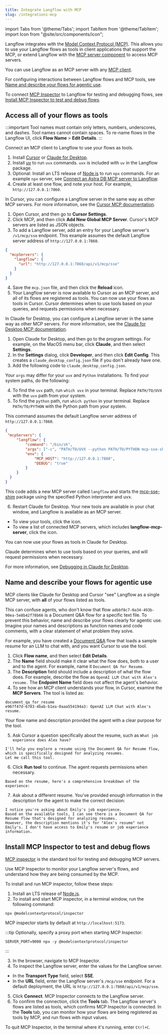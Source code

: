 ```yaml
---
title: Integrate Langflow with MCP
slug: /integrations-mcp
---
```


import Tabs from '@theme/Tabs';
import TabItem from '@theme/TabItem';
import Icon from "@site/src/components/icon";

Langflow integrates with the [Model Context Protocol (MCP)](https://modelcontextprotocol.io/introduction). This allows you to use your Langflow flows as tools in client applications that support the MCP, or extend Langflow with the [MCP server component](/components-tools#mcp-server) to access MCP servers.

You can use Langflow as an MCP server with any [MCP client](https://modelcontextprotocol.io/clients).

For configuring interactions between Langflow flows and MCP tools, see [Name and describe your flows for agentic use](#name-and-describe-your-flows-for-agentic-use).

To connect [MCP Inspector](https://modelcontextprotocol.io/docs/tools/inspector) to Langflow for testing and debugging flows, see [Install MCP Inspector to test and debug flows](#install-mcp-inspector-to-test-and-debug-flows).

## Access all of your flows as tools

:::important
Tool names must contain only letters, numbers, underscores, and dashes.
Tool names cannot contain spaces.
To re-name flows in the Langflow UI, click **Flow Name** > **Edit Details**.
:::

Connect an MCP client to Langflow to use your flows as tools.

1. Install [Cursor](https://docs.cursor.com/) or [Claude for Desktop](https://claude.ai/download).
2. Install [uv](https://docs.astral.sh/uv/getting-started/installation/) to run `uvx` commands. `uvx` is included with `uv` in the Langflow package.
3. Optional: Install an LTS release of [Node.js](https://docs.npmjs.com/downloading-and-installing-node-js-and-npm) to run `npx` commands.
For an example `npx` server, see [Connect an Astra DB MCP server to Langflow](/mcp-component-astra).
4. Create at least one flow, and note your host. For example, `http://127.0.0.1:7860`.

<Tabs>
<TabItem value="cursor" label="Cursor">

In Cursor, you can configure a Langflow server in the same way as other MCP servers.
For more information, see the [Cursor MCP documentation](https://docs.cursor.com/context/model-context-protocol).

1. Open Cursor, and then go to **Cursor Settings**.
2. Click MCP, and then click **Add New Global MCP Server**.
Cursor's MCP servers are listed as JSON objects.
3. To add a Langflow server, add an entry for your Langflow server's `/v1/mcp/sse` endpoint.
This example assumes the default Langflow server address of `http://127.0.0.1:7860`.
```json
{
  "mcpServers": {
    "langflow": {
      "url": "http://127.0.0.1:7860/api/v1/mcp/sse"
    }
  }
}
```
4. Save the `mcp.json` file, and then click the **Reload** icon.
5. Your Langflow server is now available to Cursor as an MCP server, and all of its flows are registered as tools.
You can now use your flows as tools in Cursor.
Cursor determines when to use tools based on your queries, and requests permissions when necessary.

</TabItem>

<TabItem value="claude for desktop" label="Claude for Desktop">

In Claude for Desktop, you can configure a Langflow server in the same way as other MCP servers.
For more information, see the [Claude for Desktop MCP documentation](https://modelcontextprotocol.io/quickstart/user).

1. Open Claude for Desktop, and then go to the program settings.
For example, on the MacOS menu bar, click **Claude**, and then select **Settings**.
2. In the **Settings** dialog, click **Developer**, and then click **Edit Config**.
This creates a `claude_desktop_config.json` file if you don't already have one.
3. Add the following code to `claude_desktop_config.json`.

Your `args` may differ for your `uvx` and `Python` installations. To find your system paths, do the following:

4. To find the `uvx` path, run `which uvx` in your terminal. Replace `PATH/TO/UVX` with the `uvx` path from your system.
5. To find the `python` path, run `which python` in your terminal. Replace `PATH/TO/PYTHON` with the Python path from your system.

This command assumes the default Langflow server address of `http://127.0.0.1:7860`.

```json
{
 "mcpServers": {
     "langflow": {
         "command": "/bin/sh",
         "args": ["-c", "PATH/TO/UVX --python PATH/TO/PYTHON mcp-sse-shim@latest"],
         "env": {
             "MCP_HOST": "http://127.0.0.1:7860",
             "DEBUG": "true"
         }
     }
  }
}
```

This code adds a new MCP server called `langflow` and starts the [mcp-sse-shim](https://github.com/phact/mcp-sse-shim) package using the specified Python interpreter and uvx.

6. Restart Claude for Desktop.
Your new tools are available in your chat window, and Langflow is available as an MCP server.

  * To view your tools, click the <Icon name="Hammer" aria-label="Tools" /> icon.
  * To view a list of connected MCP servers, which includes **langflow-mcp-server**, click the <Icon name="Unplug" aria-label="Connector" /> icon.

You can now use your flows as tools in Claude for Desktop.

Claude determines when to use tools based on your queries, and will request permissions when necessary.

For more information, see [Debugging in Claude for Desktop](https://modelcontextprotocol.io/docs/tools/debugging#debugging-in-claude-desktop).

</TabItem>
</Tabs>

## Name and describe your flows for agentic use

MCP clients like Claude for Desktop and Cursor "see" Langflow as a single MCP server, with **all** of your flows listed as tools.

This can confuse agents, who don't know that flow `adbbf8c7-0a34-493b-90ea-5e8b42f78b66` is a Document Q&A flow for a specific text file.
To prevent this behavior, name and describe your flows clearly for agentic use. Imagine your names and descriptions as function names and code comments, with a clear statement of what problem they solve.

For example, you have created a [Document Q&A](/document-qa) flow that loads a sample resume for an LLM to chat with, and you want Cursor to use the tool.

1. Click **Flow name**, and then select **Edit Details**.
2. The **Name** field should make it clear what the flow does, both to a user and to the agent. For example, name it `Document QA for Resume`.
3. The **Description** field should include a description of what the flow does. For example, describe the flow as `OpenAI LLM Chat with Alex's resume.`
The **Endpoint Name** field does not affect the agent's behavior.
4. To see how an MCP client understands your flow, in Cursor, examine the **MCP Servers**.
The tool is listed as:
```text
document_qa_for_resume
e967f47d-6783-4bab-b1ea-0aaa554194a3: OpenAI LLM Chat with Alex's resume.
```
Your flow name and description provided the agent with a clear purpose for the tool.

5. Ask Cursor a question specifically about the resume, such as `What job experience does Alex have?`
```text
I'll help you explore a resume using the Document QA for Resume flow, which is specifically designed for analyzing resumes.
Let me call this tool.
```
6. Click **Run tool** to continue. The agent requests permissions when necessary.
```
Based on the resume, here's a comprehensive breakdown of the experience:
```
7. Ask about a different resume.
You've provided enough information in the description for the agent to make the correct decision:
```text
I notice you're asking about Emily's job experience.
Based on the available tools, I can see there is a Document QA for Resume flow that's designed for analyzing resumes.
However, the description mentions it's for "Alex's resume" not Emily's. I don't have access to Emily's resume or job experience information.
```

## Install MCP Inspector to test and debug flows

[MCP inspector](https://modelcontextprotocol.io/docs/tools/inspector) is the standard tool for testing and debugging MCP servers.

Use MCP Inspector to monitor your Langflow server's flows, and understand how they are being consumed by the MCP.

To install and run MCP inspector, follow these steps:

1. Install an LTS release of [Node.js](https://docs.npmjs.com/downloading-and-installing-node-js-and-npm).
2. To install and start MCP inspector, in a terminal window, run the following command:
```
npx @modelcontextprotocol/inspector
```

MCP inspector starts by default at `http://localhost:5173`.

:::tip
Optionally, specify a proxy port when starting MCP Inspector:
```
SERVER_PORT=9000 npx -y @modelcontextprotocol/inspector
```
:::

3. In the browser, navigate to MCP Inspector.
4. To inspect the Langflow server, enter the values for the Langflow server.

* In the **Transport Type** field, select **SSE**.
* In the **URL** field, enter the Langflow server's `/mcp/sse` endpoint.
For a default deployment, the URL is `http://127.0.0.1:7860/api/v1/mcp/sse`.

5. Click **Connect**.
MCP Inspector connects to the Langflow server.
6. To confirm the connection, click the **Tools** tab.
The Langflow server's flows are listed as tools, which confirms MCP Inspector is connected.
In the **Tools** tab, you can monitor how your flows are being registered as tools by MCP, and run flows with input values.

To quit MCP Inspector, in the terminal where it's running, enter `Ctrl+C`.